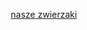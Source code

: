 <html lang="pl">
<head>
  <meta charset="UTF-8" />
  <meta name="viewport" content="width=device-width, initial-scale=1.0" />
  <title>Strona z tłem i nawigacją</title>
  <style>
    /* Reset podstawowych stylów */
    * {
      margin: 0;
      padding: 0;
      box-sizing: border-box;
    }

    /* Ustawienia dla body, aby tło było pełne i responsywne */
  body {
      height: 100vh;
      background-image: url('images/ChybaTerazDobrze.jpg');
      background-size: cover;
      background-position: center;
      display: flex;
      flex-direction: column;
      justify-content: flex-end; /* Ustawienie elementów na dole */
      font-family: Arial, sans-serif;
    }

    /* Styl dla linku na dole */
  .next-link {
      display: block;
      text-align: center;
      padding: 20px;
      background: rgba(255, 255, 255, 0.7);
      font-size: 1.2em;
      text-decoration: none;
      color: #333;
      transition: background 0.3s, color 0.3s;
    }

    /* Efekt hover dla linku */
  .next-link:hover {
      background: rgba(255, 255, 255, 1);
      color: #000;
    }

    /* Dla urządzeń mobilnych można dodać dodatkowe media query, jeśli potrzebujesz */
  @media (max-width: 600px) {
      .next-link {
        font-size: 1em;
        padding: 15px;
      }
    }
  </style>
</head>
<body>
  <!-- Link do następnej strony na dole -->
  <a href="page2.html" class="next-link">nasze zwierzaki</a>
</body>
</html>
